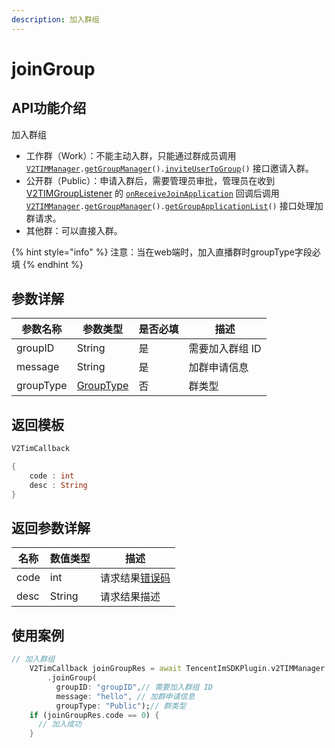 ```yaml
---
description: 加入群组
---
```


# joinGroup

## API功能介绍

加入群组

* 工作群（Work）：不能主动入群，只能通过群成员调用 [`V2TIMManager`](./)`.`[`getGroupManager`](getgroupmanager.md)`().`[`inviteUserToGroup`](../v2timgroupmanager/inviteusertogroup.md)`()` 接口邀请入群。
* 公开群（Public）：申请入群后，需要管理员审批，管理员在收到 [V2TIMGroupListener](../guan-jian-lei/listener/v2timgrouplistener.md) 的 [`onReceiveJoinApplication`](../callbacks/onreceivejoinapplicationcallback.md) 回调后调用 [`V2TIMManager`](./)`.`[`getGroupManager`](getgroupmanager.md)`().`[`getGroupApplicationList`](../v2timgroupmanager/getgroupapplicationlist.md)`()` 接口处理加群请求。
* 其他群：可以直接入群。

{% hint style="info" %}
注意：当在web端时，加入直播群时groupType字段必填
{% endhint %}

## 参数详解

| 参数名称      | 参数类型                               | 是否必填 | 描述        |
| --------- | ---------------------------------- | ---- | --------- |
| groupID   | String                             | 是    | 需要加入群组 ID |
| message   | String                             | 是    | 加群申请信息    |
| groupType | [GroupType](../enums/grouptype.md) | 否    | 群类型       |

## 返回模板

```dart
V2TimCallback

{
    code : int
    desc : String
}
```

## 返回参数详解

| 名称   | 数值类型   | 描述                                                             |
| ---- | ------ | -------------------------------------------------------------- |
| code | int    | 请求结果[错误码](https://cloud.tencent.com/document/product/269/1671) |
| desc | String | 请求结果描述                                                         |

## 使用案例  &#x20;

```dart
// 加入群组
    V2TimCallback joinGroupRes = await TencentImSDKPlugin.v2TIMManager
        .joinGroup(
          groupID: "groupID",// 需要加入群组 ID
          message: "hello", // 加群申请信息
          groupType: "Public");// 群类型
    if (joinGroupRes.code == 0) {
      // 加入成功
    }
    
    
```
